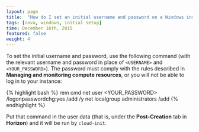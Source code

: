 ```yaml
---
layout: page
title:  "How do I set an initial username and password on a Windows instance in OpenStack?"
tags: [nova, windows, initial setup]
time: December 16th, 2015
featured: false
weight: 4
---
```


To set the initial username and password, use the following command (with the relevant username and password in place of `<USERNAME>` and `<YOUR_PASSWORD>`). The password must comply with the rules described in **Managing and monitoring compute resources**, or you will not be able to log in to your instance:

{% highlight bash %}
rem cmd
net user <USERNAME> <YOUR_PASSWORD> /logonpasswordchg:yes /add /y
net localgroup administrators <USERNAME> /add
{% endhighlight %}

Put that command in the user data (that is, under the **Post-Creation** tab in **Horizon**) and it will be run by `cloud-init`.

